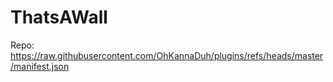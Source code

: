 # ThatsAWall

Repo: https://raw.githubusercontent.com/OhKannaDuh/plugins/refs/heads/master/manifest.json
